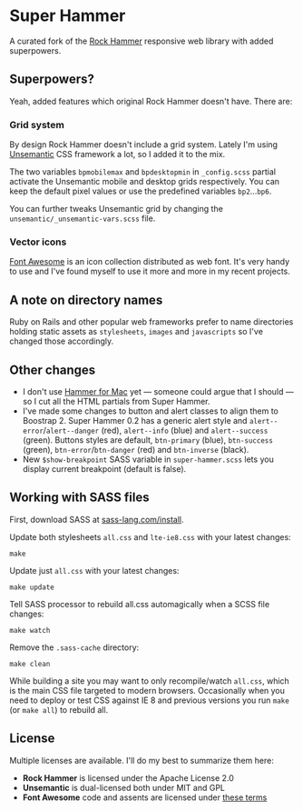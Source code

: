 Super Hammer
============

A curated fork of the [Rock Hammer][r] responsive web library with added superpowers. 


## Superpowers?
Yeah, added features which original Rock Hammer doesn't have. There are:


### Grid system
By design Rock Hammer doesn't include a grid system. Lately I'm using [Unsemantic][u] CSS framework a lot, so I added it to the mix. 

The two variables `bpmobilemax` and `bpdesktopmin` in `_config.scss` partial activate the Unsemantic mobile and desktop grids respectively. You can keep the default pixel values or use the predefined variables `bp2`...`bp6`.

You can further tweaks Unsemantic grid by changing the `unsemantic/_unsemantic-vars.scss` file. 

### Vector icons
[Font Awesome][fa] is an icon collection distributed as web font. It's very handy to use and I've found myself to use it more and more in my recent projects.


## A note on directory names
Ruby on Rails and other popular web frameworks prefer to name directories holding static assets as `stylesheets`, `images` and `javascripts` so I've changed those accordingly.


## Other changes

* I don't use [Hammer for Mac][h] yet — someone could argue that I should — so I cut all the HTML partials from Super Hammer. 
* I've made some changes to button and alert classes to align them to Boostrap 2. Super Hammer 0.2 has a generic alert style and `alert--error`/`alert--danger` (red), `alert--info` (blue) and `alert--success` (green). Buttons styles are default, `btn-primary` (blue), `btn-success` (green), `btn-error`/`btn-danger` (red) and `btn-inverse` (black).
* New `$show-breakpoint` SASS variable in `super-hammer.scss` lets you display current breakpoint (default is false).


## Working with SASS files

First, download SASS at [sass-lang.com/install](http://sass-lang.com/install).

Update both stylesheets `all.css` and `lte-ie8.css` with your latest changes:
  
    make

Update just `all.css` with your latest changes:
  
    make update
  
Tell SASS processor to rebuild all.css automagically when a SCSS file changes:
  
    make watch
  
Remove the `.sass-cache` directory:

    make clean

While building a site you may want to only recompile/watch `all.css`, which is the main CSS file targeted to modern browsers. Occasionally when you need to deploy or test CSS against IE 8 and previous versions you run `make` (or `make all`) to rebuild all.


## License

Multiple licenses are available. I'll do my best to summarize them here:

* **Rock Hammer** is licensed under the Apache License 2.0
* **Unsemantic** is dual-licensed both under MIT and GPL
* **Font Awesome** code and assents are licensed under [these terms](http://fortawesome.github.io/Font-Awesome/license/)


[r]: http://malarkey.github.io/Rock-Hammer/
[u]: http://unsemantic.com/
[fa]: http://fortawesome.github.io/Font-Awesome/
[h]: http://hammerformac.com/